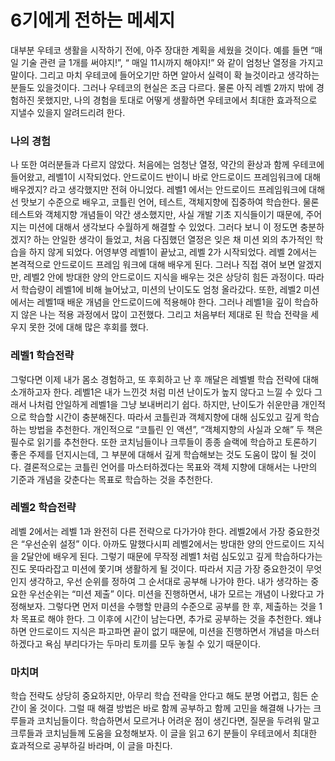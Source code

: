 # 6기에게 전하는 메세지

대부분 우테코 생활을 시작하기 전에, 아주 장대한 계획을 세웠을 것이다.
예를 들면 “매일 기술 관련 글 1개를 써야지!”, “ 매일 11시까지 해야지!” 와 같이 엄청난 열정을 가지고 말이다. 
그리고 마치 우테코에 들어오기만 하면 알아서 실력이 확 늘것이라고 생각하는 분들도 있을것이다. 그러나 우테코의 현실은 조금 다르다. 
물론 아직 레벨 2까지 밖에 경험하진 못했지만, 나의 경험을 토대로 어떻게 생활하면 우테코에서 최대한 효과적으로 지낼수 있을지 알려드리려 한다. 

### 나의 경험

나 또한 여러분들과 다르지 않았다. 
처음에는 엄청난 열정, 약간의 환상과 함께 우테코에 들어왔고,  레벨1이 시작되었다.
안드로이드 반이니 바로 안드로이드 프레임워크에 대해 배우겠지? 라고 생각했지만 전혀 아니었다. 
레벨1 에서는 안드로이드 프레임워크에 대해선 맛보기 수준으로 배우고, 코틀린 언어, 테스트, 객체지향에 집중하여 학습한다. 
물론 테스트와 객체지향 개념들이 약간 생소했지만, 사실 개발 기초 지식들이기 때문에, 주어지는 미션에 대해서 생각보다 수월하게 해결할 수 있었다. 
그러다 보니 이 정도면 충분하겠지? 하는 안일한 생각이 들었고, 처음 다짐했던 열정은 잊은 채 미션 외의 추가적인 학습을 하지 않게 되었다.
어영부영 레벨1이 끝났고, 레벨 2가 시작되었다. 레벨 2에서는 본격적으로 안드로이드 프레임 워크에 대해 배우게 된다. 
그러나 직접 겪어 보면 알겠지만, 레벨2 안에 방대한 양의 안드로이드 지식을 배우는 것은 상당히 힘든 과정이다. 
따라서 학습량이 레벨1에 비해 늘어났고, 미션의 난이도도 엄청 올라갔다. 
또한, 레벨2 미션에서는 레벨1때 배운 개념을 안드로이드에 적용해야 한다. 
그러나 레벨1을 깊이 학습하지 않은 나는 적용 과정에서 많이 고전했다. 
그리고 처음부터 제대로 된 학습 전략을 세우지 못한 것에 대해 많은 후회를 했다. 

### 레벨1 학습전략

그렇다면 이제 내가 몸소 경험하고, 또 후회하고 난 후 깨달은 레벨별 학습 전략에 대해 소개하고자 한다. 
레벨1은 내가 느낀것 처럼 미션 난이도가 높지 않다고 느낄 수 있다 
그래서 나처럼 안일하게 레벨1을 그냥 보내버리기 쉽다. 
하지만, 난이도가 쉬운만큼 개인적으로 학습할 시간이 충분해진다. 
따라서 코틀린과 객체지향에 대해 심도있고 깊게 학습하는 방법을 추천한다. 
개인적으로 “코틀린 인 액션”, “객체지향의 사실과 오해” 두 책은 필수로 읽기를 추천한다. 
또한 코치님들이나 크루들이 종종 슬랙에 학습하고 토론하기 좋은 주제를 던지시는데, 그 부분에 대해서 깊게 학습해보는 것도 도움이 많이 될 것이다. 
결론적으로는 코틀린 언어를 마스터하겠다는 목표와 객체 지향에 대해서는 나만의 기준과 개념을 갖춘다는 목표로 학습하는 것을 추천한다.

### 레벨2  학습전략

레벨 2에서는 레벨 1과 완전히 다른 전략으로 다가가야 한다. 
레벨2에서 가장 중요한것은 “우선순위 설정” 이다. 
아까도 말했다시피 레벨2에서는 방대한 양의 안드로이드 지식을 2달안에 배우게 된다.
그렇기 때문에 무작정 레벨1 처럼 심도있고 깊게 학습하다가는 진도 못따라잡고 미션에 쫓기며 생활하게 될 것이다. 
따라서 지금 가장 중요한것이 무엇인지 생각하고, 우선 순위를 정하여 그 순서대로 공부해 나가야 한다. 
내가 생각하는 중요한 우선순위는 “미션 제출” 이다. 
미션을 진행하면서, 내가 모르는 개념이 나왔다고 가정해보자.
그렇다면 먼저 미션을 수행할 만큼의 수준으로 공부를 한 후, 제출하는 것을 1차 목표로 해야 한다. 
그 이후에 시간이 남는다면, 추가로 공부하는 것을 추천한다. 
왜냐하면 안드로이드 지식은 파고파면 끝이 없기 때문에, 미션을 진행하면서 개념을 마스터 하겠다고 욕심 부리다가는 두마리 토끼를 모두 놓칠 수 있기 때문이다. 

### 마치며

학습 전략도 상당히 중요하지만, 아무리 학습 전략을 안다고 해도 분명 어렵고, 힘든 순간이 올 것이다.
그럴 때 해결 방법은 바로 함께 공부하고 함께 고민을 해결해 나가는 크루들과 코치님들이다. 
학습하면서 모르거나 어려운 점이 생긴다면, 질문을 두려워 말고 크루들과 코치님들께 도움을 요청해보자. 
이 글을 읽고 6기 분들이 우테코에서 최대한 효과적으로 공부하길 바라며, 이 글을 마친다.
